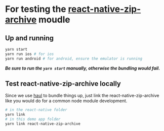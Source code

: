 # For testing the [react-native-zip-archive](https://github.com/mockingbot/react-native-zip-archive) moudle

## Up and running
```sh
yarn start
yarn run ios # for ios
yarn run android # for android, ensure the emulator is running
```

_**Be sure to run the `yarn start` manually, otherwise the bundling would fail.**_

## Test react-native-zip-archive locally
Since we use [haul](https://github.com/callstack/haul) to bundle things up, just link the react-native-zip-archive like you would do for a common node module development.
```sh
# in the react-native folder
yarn link
# in this demo app folder
yarn link react-native-zip-archive